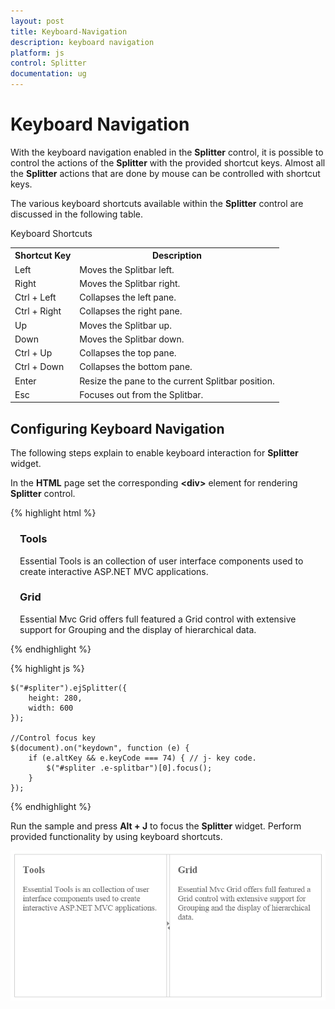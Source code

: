 ```yaml
---
layout: post
title: Keyboard-Navigation
description: keyboard navigation
platform: js
control: Splitter
documentation: ug
---
```


# Keyboard Navigation

With the keyboard navigation enabled in the **Splitter** control, it is possible to control the actions of the **Splitter** with the provided shortcut keys. Almost all the **Splitter** actions that are done by mouse can be controlled with shortcut keys.

The various keyboard shortcuts available within the **Splitter** control are discussed in the following table.

Keyboard Shortcuts

<table>
<tr>
<th>
Shortcut Key</th><th>
Description</th></tr>
<tr>
<td>
Left</td><td>
Moves the Splitbar left. </td></tr>
<tr>
<td>
Right</td><td>
Moves the Splitbar right. </td></tr>
<tr>
<td>
Ctrl + Left</td><td>
Collapses the left pane.</td></tr>
<tr>
<td>
Ctrl + Right</td><td>
Collapses the right pane.</td></tr>
<tr>
<td>
Up</td><td>
Moves the Splitbar up.</td></tr>
<tr>
<td>
Down</td><td>
Moves the Splitbar down.</td></tr>
<tr>
<td>
Ctrl + Up</td><td>
Collapses the top pane.</td></tr>
<tr>
<td>
Ctrl + Down</td><td>
Collapses the bottom pane.</td></tr>
<tr>
<td>
Enter</td><td>
Resize the pane to the current Splitbar position.</td></tr>
<tr>
<td>
Esc</td><td>
Focuses out from the Splitbar.</td></tr>
</table>

## Configuring Keyboard Navigation

The following steps explain to enable keyboard interaction for **Splitter** widget.

In the **HTML** page set the corresponding **&lt;div&gt;** element for rendering **Splitter** control. 

{% highlight html %}

<div id="splitter">
    <div>
        <div style="padding: 0px 15px;">
            <h3 class="h3">Tools </h3>
            Essential Tools is an collection of user interface components used to create interactive
            ASP.NET MVC applications.
        </div>
    </div>
    <div>
        <div style="padding: 0px 15px;">
            <h3 class="h3">Grid </h3>
            Essential Mvc Grid offers full featured a Grid control with extensive support for
            Grouping and the display of hierarchical data.
        </div>
    </div>
</div> 

{% endhighlight %}

{% highlight js %}


    $("#spliter").ejSplitter({
        height: 280, 
        width: 600
    });
    
    //Control focus key
    $(document).on("keydown", function (e) {
        if (e.altKey && e.keyCode === 74) { // j- key code.
            $("#spliter .e-splitbar")[0].focus();
        }
    });


{% endhighlight %}

Run the sample and press **Alt + J** to focus the **Splitter** widget. Perform provided functionality by using keyboard shortcuts.

![](/js/Splitter/Keyboard-Navigation_images/Keyboard-Navigation_img1.png) 

